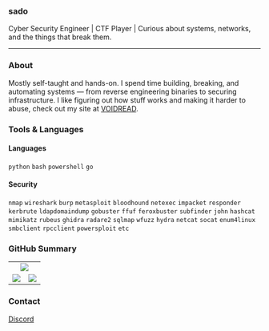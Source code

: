 ### sado

Cyber Security Engineer | CTF Player | Curious about systems, networks, and the things that break them.

---

### About

Mostly self-taught and hands-on.
I spend time building, breaking, and automating systems — from reverse engineering binaries to securing infrastructure.
I like figuring out how stuff works and making it harder to abuse, check out my site at [VOIDREAD](https://voidread.pages.dev/).

### Tools & Languages

#### Languages

`python` `bash` `powershell` `go`

#### Security

`nmap` `wireshark` `burp` `metasploit` `bloodhound` `netexec` `impacket` `responder` `kerbrute` `ldapdomaindump` `gobuster` `ffuf` `feroxbuster` `subfinder` `john` `hashcat` `mimikatz` `rubeus` `ghidra` `radare2` `sqlmap` `wfuzz` `hydra` `netcat` `socat` `enum4linux` `smbclient` `rpcclient` `powersploit` `etc` 

### GitHub Summary

<table>
  <tr>
    <td colspan="2" align="center">
      <picture>
        <source media="(prefers-color-scheme: dark)" srcset="http://github-profile-summary-cards.vercel.app/api/cards/profile-details?username=Shadow21AR&theme=solarized_dark" />
        <source media="(prefers-color-scheme: light), (prefers-color-scheme: no-preference)" srcset="http://github-profile-summary-cards.vercel.app/api/cards/profile-details?username=Shadow21AR&theme=solarized" />
        <img src="http://github-profile-summary-cards.vercel.app/api/cards/profile-details?username=Shadow21AR&theme=solarized" />
      </picture>
    </td>
  </tr>
  <tr>
    <td align="center">
      <picture>
        <source media="(prefers-color-scheme: dark)" srcset="http://github-profile-summary-cards.vercel.app/api/cards/repos-per-language?username=Shadow21AR&theme=solarized_dark" />
        <source media="(prefers-color-scheme: light), (prefers-color-scheme: no-preference)" srcset="http://github-profile-summary-cards.vercel.app/api/cards/repos-per-language?username=Shadow21AR&theme=solarized" />
        <img src="http://github-profile-summary-cards.vercel.app/api/cards/repos-per-language?username=Shadow21AR&theme=solarized" />
      </picture>
    </td>
    <td align="center">
      <picture>
        <source media="(prefers-color-scheme: dark)" srcset="http://github-profile-summary-cards.vercel.app/api/cards/stats?username=Shadow21AR&theme=solarized_dark" />
        <source media="(prefers-color-scheme: light), (prefers-color-scheme: no-preference)" srcset="http://github-profile-summary-cards.vercel.app/api/cards/stats?username=Shadow21AR&theme=solarized" />
        <img src="http://github-profile-summary-cards.vercel.app/api/cards/stats?username=Shadow21AR&theme=solarized" />
      </picture>
    </td>
  </tr>
</table>

### Contact

[Discord](https://discordapp.com/users/960119774526988348)
